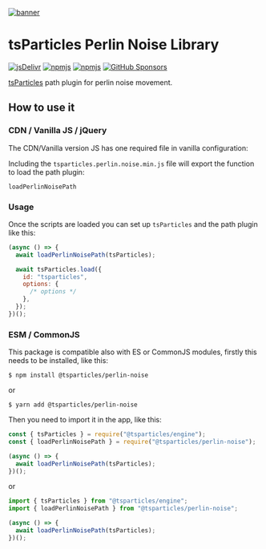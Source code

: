 [![banner](https://particles.js.org/images/banner3.png)](https://particles.js.org)

# tsParticles Perlin Noise Library

[![jsDelivr](https://data.jsdelivr.com/v1/package/npm/@tsparticles/perlin-noise/badge)](https://www.jsdelivr.com/package/npm/@tsparticles/perlin-noise)
[![npmjs](https://badge.fury.io/js/@tsparticles/perlin-noise.svg)](https://www.npmjs.com/package/@tsparticles/perlin-noise)
[![npmjs](https://img.shields.io/npm/dt/@tsparticles/perlin-noise)](https://www.npmjs.com/package/@tsparticles/perlin-noise) [![GitHub Sponsors](https://img.shields.io/github/sponsors/matteobruni)](https://github.com/sponsors/matteobruni)

[tsParticles](https://github.com/tsparticles/tsparticles) path plugin for perlin noise movement.

## How to use it

### CDN / Vanilla JS / jQuery

The CDN/Vanilla version JS has one required file in vanilla configuration:

Including the `tsparticles.perlin.noise.min.js` file will export the function to load the path plugin:

```text
loadPerlinNoisePath
```

### Usage

Once the scripts are loaded you can set up `tsParticles` and the path plugin like this:

```javascript
(async () => {
  await loadPerlinNoisePath(tsParticles);

  await tsParticles.load({
    id: "tsparticles",
    options: {
      /* options */
    },
  });
})();
```

### ESM / CommonJS

This package is compatible also with ES or CommonJS modules, firstly this needs to be installed, like this:

```shell
$ npm install @tsparticles/perlin-noise
```

or

```shell
$ yarn add @tsparticles/perlin-noise
```

Then you need to import it in the app, like this:

```javascript
const { tsParticles } = require("@tsparticles/engine");
const { loadPerlinNoisePath } = require("@tsparticles/perlin-noise");

(async () => {
  await loadPerlinNoisePath(tsParticles);
})();
```

or

```javascript
import { tsParticles } from "@tsparticles/engine";
import { loadPerlinNoisePath } from "@tsparticles/perlin-noise";

(async () => {
  await loadPerlinNoisePath(tsParticles);
})();
```
